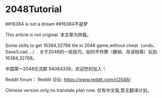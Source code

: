 # 2048Tutorial
##16384 is not a dream
##16384不是梦

This article is not original.
本文章为转载。

Some skills to get 16384,32768 tile in 2048 game,without cheat（undo、Save/Load ...）.
关于2048的一些技巧，如何不作弊（撤销、存读档等）玩到16384,32768。

中国第一2048交流群 94064339，欢迎您的加入！

Reddit forum：
Reddit 论坛:
https://www.reddit.com/r/2048/


Chinese version only,no translate plan now.
仅有中文版,暂无翻译计划。